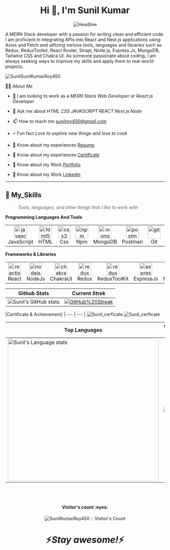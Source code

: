<h1 align="center">Hi 👋, I'm Sunil Kumar</h1>
<div align=center>
        <img src="https://readme-typing-svg.herokuapp.com?color=teal&size=32&center=true&vCenter=true&width=600&height=50&lines=Hi+there+I'm+Sunil+%F0%9F%91%8B;MERN+Developer;Problem+Solver;Open-Source+Enthusiast" alt="Headline" />
    </div>
<p align="centre" font-family="sans-serif">A MERN Stack developer with a passion for writing clean and efficient code. I am proficient in integrating APIs into React and Next.js applications using Axios and Fetch and utilizing various tools, languages and libraries such as Redux, ReduxToolkit, React Router, Strapi, Node.js, Express.Js, MongoDB, Tailwind CSS and Chakra UI. As someone passionate about coding, I am always seeking ways to improve my skills and apply them to real-world projects.</p>
<!-- <p border-radius=".5rem" align="center" ><img  width="80%" height="50%" src="https://media.tenor.com/ITc1hNBSH_wAAAAM/coding-typing.gif" /></p> -->

  <p align="left"> <img src="https://komarev.com/ghpvc/?username=SunilKumarRoy450&label=Profile%20views&color=0e75b6&style=flat" alt="SunilSunilKumarRoy450" /> </p>

  🙋‍♂️  *About Me*
 
- 👯 I am looking to work as a *MERN Stack Web Developer or React.js Developer*

- 💬 Ask me about *HTML CSS JAVASCRIPT REACT Next.js Node*

- 📫 How to reach me *sunilroy450@gmail.com*

- ⚡ Fun fact *Love to explore new things and love to cook*

- 📄 Know about my experiences <a href="https://drive.google.com/file/d/1_3U1i_YcCLduNRH_ye8naikyIbhVe6Jw/view?usp=sharing" >Resume</a>
- 📄 Know about my experiences <a href="https://drive.google.com/file/d/1vZ7bwklrA35UsF7Z5gjqqtY0TvbUHSMK/view?usp=share_link" >Certificate</a>
- 📄 Know about my Work <a  href="https://sunilkumarroy450.github.io/" >Portfolio</a>
- 📄 Know about my Work <a  href="https://www.linkedin.com/in/sunil-roy-310447178/" >Linkedin</a>

-----------------------------------------------------------
## 🚀 My_Skills

> _Tools, languages, and other things that I like to work with_

**Programming Languages And Tools**

<table>
  <tr>
    <td align="center" width="97">
      <a>
         <img src="https://img.shields.io/badge/JavaScript-323330?style=for-the-badge&logo=javascript&logoColor=F7DF1E" alt="javascript" width="40px" />
      </a>
      <br>JavaScript
    </td>
      <td align="center" width="97">
      <a>
        <img src="https://img.shields.io/badge/HTML5-E34F26?style=for-the-badge&logo=html5&logoColor=white" alt="html5"width="40px"/>
      </a>
      <br>HTML
    </td>
      <td align="center" width="97">
      <a>
         <img src="https://img.shields.io/badge/CSS3-1572B6?style=for-the-badge&logo=css3&logoColor=white" alt="css3" width="40px" />
      </a>
      <br>Css
    </td>
      <td align="center" width="97">
      <a>
       <img src="https://img.shields.io/badge/npm-CB3837?style=for-the-badge&logo=npm&logoColor=white" alt="npm" width="40px"/>
      </a>
      <br>Npm
    </td>
      <td align="center" width="97">
      <a>
         <img src="https://img.shields.io/badge/MongoDB-4EA94B?style=for-the-badge&logo=mongodb&logoColor=white" alt="mongodb" width="40px"/>
      </a>
      <br>MongoDB
    </td>
      <td align="center" width="97">
      <a>
         <img src="https://img.shields.io/badge/Postman-FF6C37?style=for-the-badge&logo=Postman&logoColor=white" alt="postman" width="40px"/>
      </a>
      <br>Postman
    </td>
       <td align="center" width="97">
      <a>
         <img src="https://img.shields.io/badge/Git-f44d27?style=for-the-badge&logo=git&logoColor=white" alt="git" width="40px"/>
      </a>
      <br>Git
    </td>
       <td align="center" width="97">
      <a>
        <img src="https://img.shields.io/badge/GitHub-100000?style=for-the-badge&logo=github&logoColor=white" alt="github" width="40px"/>
      </a>
      <br>Github
    </td>
         <td align="center" width="97">
      <a>
        <img src="https://img.shields.io/badge/Vscode-593D88?style=for-the-badge&logo=vscode&logoColor=white" alt="github" width="40px"/>
      </a>
      <br>VsCode
    </td>
  </tr>
</table>

**Frameworks & Libraries**

<table theme=radical>
  <tr>
    <td align="center" width="98">
      <a>
        <img src="https://img.shields.io/badge/React-20232A?style=for-the-badge&logo=react&logoColor=61DAFB" alt="reactjs" width="40px"/>
      </a>
      <br>React
    </td>
         <td align="center" width="98">
      <a>
        <img src="https://img.shields.io/badge/Node.js-339933?style=for-the-badge&logo=nodedotjs&logoColor=white" alt="nodejs" width="40px"/>
      </a>
      <br>NodeJs
    </td>
    <td align="center" width="98">
      <a>
         <img src="https://img.shields.io/badge/Chakra%20UI-3bc7bd?style=for-the-badge&logo=chakraui&logoColor=white" alt="chakra-ui" width="40px"/>
      </a>
      <br>ChakraUI
    </td>
    <td align="center" width="98">
      <a>
         <img src="https://img.shields.io/badge/Redux-593D88?style=for-the-badge&logo=redux&logoColor=white" alt="redux" width="40px"/>
      </a>
      <br>Redux
    </td>
        <td align="center" width="98">
      <a>
         <img src="https://img.shields.io/badge/ReduxToolkit-593D88?style=for-the-badge&logo=reduxtoolkit&logoColor=white" alt="redux Toolkit" width="40px"/>
      </a>
      <br>ReduxToolKit
    </td>
    <td align="center" width="98">
      <a>
        <img src="https://img.shields.io/badge/Express.js-000000?style=for-the-badge&logo=express&logoColor=white" alt="expressjs" width="40px"/>
      </a>
      <br>ExpressJs
   <td align="center" width="98">
      <a>
        <img src="https://img.shields.io/badge/Next.js-000000?style=for-the-badge&logo=nextjs&logoColor=white" alt="expressjs" width="40px"/>
      </a>
      <br>NextJs
      <td align="center" width="98">
      <a>
        <img src="https://img.shields.io/badge/Strapi-000000?style=for-the-badge&logo=strapi&logoColor=white" alt="expressjs" width="40px"/>
      </a>
      <br>Strapi
               <td align="center" width="98">
      <a>
        <img src="https://img.shields.io/badge/Tailwind-000000?style=for-the-badge&logo=tailwind&logoColor=white" alt="expressjs" width="40px"/>
      </a>
      <br>Tailwind 
               </td>
  </tr>
</table>
<!-- ---------------------------------------------------------- -->


| Github Stats | Current Strek  |
| --- | --- |
|![Sunil's GitHub stats](https://github-readme-stats.vercel.app/api?username=SunilKumarRoy450&show_icons=true&theme=radical)|[![GitHub%20Streak](https://github-readme-streak-stats.herokuapp.com?user=SunilKumarRoy450&theme=radical)](https://git.io/streak-stats)

|Certificate & Achievement|
| --- | --- |
![Sunil_cerficate](https://user-images.githubusercontent.com/101394814/230847473-6110fad5-d85b-4339-820c-1da436a0dbf4.png)
![Sunil_cerficate](https://drive.google.com/file/d/1PNZk1NF5i72NImX0Cn9U8LifQoBbo34_/view?usp=drive_link)


| Top Languages |   What i do |
| --- | --- |
| <img height=450 width=477 src="https://github-readme-stats.vercel.app/api/top-langs?username=SunilKumarRoy450&show_icons=true&theme=radical" alt="Sunil's Language stats" /> | <img  src="https://media.giphy.com/media/f9XgHHnPnDjOF1hWpl/giphy.gif" />

<!--theam :--> <!-- previous theam : tokyonight --> 

<br />

<br />

<h4 align="center">Visitor's count :eyes:</h4>

<p align="center"><img src="https://profile-counter.glitch.me/{SunilKumarRoy450}/count.svg" alt="SunilKumarRoy450 :: Visitor's Count" /></p>


<h1 align='center'>⚡️<i>Stay awesome!</i>⚡️</h1>

